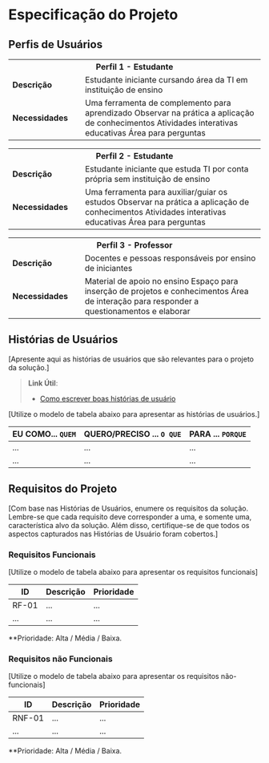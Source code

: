 # Especificação do Projeto

## Perfis de Usuários


<table>
<tbody>
<tr align=center>
<th colspan="2">Perfil 1 - Estudante </th>
</tr>
<tr>
<td width="150px"><b>Descrição</b></td>
<td width="600px">Estudante iniciante cursando área da TI em instituição de ensino </td>
</tr>
<tr>
<td><b>Necessidades</b></td>
<td>
  Uma ferramenta de complemento para aprendizado 
  Observar na prática a aplicação de conhecimentos 
  Atividades interativas educativas 
  Área para perguntas </td>
</tr>
</tbody>
</table>

<table>
<tbody>
<tr align=center>
<th colspan="2">Perfil 2 - Estudante</th>
</tr>
<tr>
<td width="150px"><b>Descrição</b></td>
<td width="600px">Estudante iniciante que estuda TI por conta própria sem instituição de ensino</td>
</tr>
<tr>
<td><b>Necessidades</b></td>
<td>
  Uma ferramenta para auxiliar/guiar os estudos 
  Observar na prática a aplicação de conhecimentos 
  Atividades interativas educativas 
  Área para perguntas </td>
</tr>
</tbody>
</table>

<table>
<tbody>
<tr align=center>
<th colspan="2">Perfil 3 - Professor</th>
</tr>
<tr>
<td width="150px"><b>Descrição</b></td>
<td width="600px">Docentes e pessoas responsáveis por ensino de iniciantes</td>
</tr>
<tr>
<td><b>Necessidades</b></td>
<td>
  Material de apoio no ensino 
  Espaço para inserção de projetos e conhecimentos 
  Área de interação para responder a questionamentos e elaborar </td>
</tr>
</tbody>
</table>


## Histórias de Usuários

[Apresente aqui as histórias de usuários que são relevantes para o projeto da solução.]

> **Link Útil**:
> - [Como escrever boas histórias de usuário](https://medium.com/vertice/como-escrever-boas-users-stories-hist%C3%B3rias-de-usu%C3%A1rios-b29c75043fac)

[Utilize o modelo de tabela abaixo para apresentar as histórias de usuários.]

|EU COMO... `QUEM`   | QUERO/PRECISO ... `O QUE` |PARA ... `PORQUE`                 |
|--------------------|---------------------------|----------------------------------|
| ...                | ...                       | ...                              |
| ...                | ...                       | ...                              |

## Requisitos do Projeto

[Com base nas Histórias de Usuários, enumere os requisitos da solução. Lembre-se que cada requisito deve corresponder a uma, e somente uma, característica alvo da solução. Além disso, certifique-se de que todos os aspectos capturados nas Histórias de Usuário foram cobertos.]

### Requisitos Funcionais

[Utilize o modelo de tabela abaixo para apresentar os requisitos funcionais]

|ID    | Descrição                | Prioridade |
|-------|---------------------------------|----|
| RF-01 |  ...                    | ...   | 
|  ...  |  ...                    | ...   |

**Prioridade: Alta / Média / Baixa. 

### Requisitos não Funcionais

[Utilize o modelo de tabela abaixo para apresentar os requisitos não-funcionais]

|ID      | Descrição               |Prioridade |
|--------|-------------------------|----|
| RNF-01 |  ...                    | ...   | 
| ...    |  ...                    | ...   | 

**Prioridade: Alta / Média / Baixa. 

